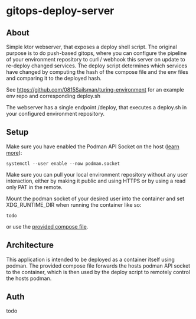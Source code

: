 # gitops-deploy-server

## About
Simple ktor webserver, that exposes a deploy shell script. The original purpose is to do push-based gitops,
where you can configure the pipeline of your environment repository to curl / webhook this server on update to re-deploy changed services.
The deploy script determines which services have changed by computing the hash of the compose file and the env files and comparing it to the deployed hash.

See https://github.com/0815Sailsman/turing-environment for an example env repo and corresponding deploy.sh

The webserver has a single endpoint /deploy, that executes a deploy.sh in your configured environment repository.

## Setup
Make sure you have enabled the Podman API Socket on the host ([learn more](https://github.com/containers/podman/blob/main/docs/tutorials/socket_activation.md)):

`systemctl --user enable --now podman.socket`

Make sure you can pull your local environment repository without any user interaction, either by making it public and using HTTPS or by using a read only PAT in the remote.

Mount the podman socket of your desired user into the container and set XDG_RUNTIME_DIR when running the container like so:
```
todo
```
or use the [provided compose file](podman-compose.yml).

## Architecture
This application is intended to be deployed as a container itself using podman. The provided compose file forwards the hosts podman API socket
to the container, which is then used by the deploy script to remotely control the hosts podman.

## Auth
todo
